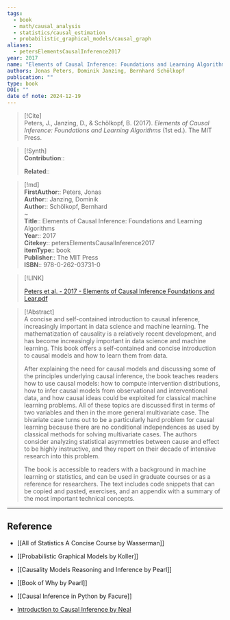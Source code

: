 ```yaml
---
tags:
  - book
  - math/causal_analysis
  - statistics/causal_estimation
  - probabilistic_graphical_models/causal_graph
aliases:
  - petersElementsCausalInference2017
year: 2017
name: "Elements of Causal Inference: Foundations and Learning Algorithms"
authors: Jonas Peters, Dominik Janzing, Bernhard Schölkopf
publication: ""
type: book
DOI: ""
date of note: 2024-12-19
---
```


> [!Cite]  
> Peters, J., Janzing, D., & Schölkopf, B. (2017). _Elements of Causal Inference: Foundations and Learning Algorithms_ (1st ed.). The MIT Press.

>[!Synth]  
>**Contribution**::  
>  
>**Related**::   
>  
  
>[!md]  
> **FirstAuthor**:: Peters, Jonas  
> **Author**:: Janzing, Dominik  
> **Author**:: Schölkopf, Bernhard  
~  
> **Title**:: Elements of Causal Inference: Foundations and Learning Algorithms  
> **Year**:: 2017  
> **Citekey**:: petersElementsCausalInference2017  
> **itemType**:: book  
> **Publisher**:: The MIT Press  
> **ISBN**:: 978-0-262-03731-0  

> [!LINK]  
> 
> [Peters et al. - 2017 - Elements of Causal Inference Foundations and Lear.pdf](file:///home/lukexie/Documents/Papers/storage/8DNTNXUQ/Peters%20et%20al.%20-%202017%20-%20Elements%20of%20Causal%20Inference%20Foundations%20and%20Lear.pdf) 
>  

> [!Abstract]  
> A concise and self-contained introduction to causal inference, increasingly important in data science and machine learning.
The mathematization of causality is a relatively recent development, and has become increasingly important in data science and machine learning. This book offers a self-contained and concise introduction to causal models and how to learn them from data.
> 
> After explaining the need for causal models and discussing some of the principles underlying causal inference, the book teaches readers how to use causal models: how to compute intervention distributions, how to infer causal models from observational and interventional data, and how causal ideas could be exploited for classical machine learning problems. All of these topics are discussed first in terms of two variables and then in the more general multivariate case. The bivariate case turns out to be a particularly hard problem for causal learning because there are no conditional independences as used by classical methods for solving multivariate cases. The authors consider analyzing statistical asymmetries between cause and effect to be highly instructive, and they report on their decade of intensive research into this problem.
> 
> The book is accessible to readers with a background in machine learning or statistics, and can be used in graduate courses or as a reference for researchers. The text includes code snippets that can be copied and pasted, exercises, and an appendix with a summary of the most important technical concepts.  


-----
## Reference


- [[All of Statistics A Concise Course by Wasserman]]
- [[Probabilistic Graphical Models by Koller]]
- [[Causality Models Reasoning and Inference by Pearl]]
- [[Book of Why by Pearl]]
- [[Causal Inference in Python by Facure]]

- [Introduction to Causal Inference by Neal](https://www.bradyneal.com/causal-inference-course)